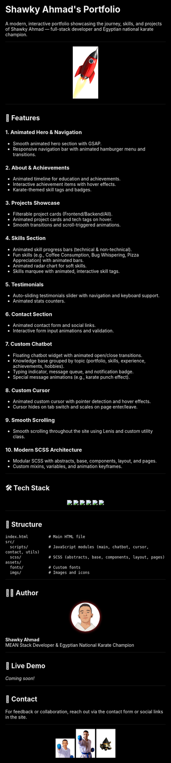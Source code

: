 # Shawky Ahmad's Portfolio

A modern, interactive portfolio showcasing the journey, skills, and projects of Shawky Ahmad — full-stack developer and Egyptian national karate champion.

---

<div align="center">
  <img src="assets/imgs/rocket.png" alt="Rocket" width="80"/>
</div>

---

## 🚀 Features

### 1. Animated Hero & Navigation
- Smooth animated hero section with GSAP.
- Responsive navigation bar with animated hamburger menu and transitions.

### 2. About & Achievements
- Animated timeline for education and achievements.
- Interactive achievement items with hover effects.
- Karate-themed skill tags and badges.

### 3. Projects Showcase
- Filterable project cards (Frontend/Backend/All).
- Animated project cards and tech tags on hover.
- Smooth transitions and scroll-triggered animations.

### 4. Skills Section
- Animated skill progress bars (technical & non-technical).
- Fun skills (e.g., Coffee Consumption, Bug Whispering, Pizza Appreciation) with animated bars.
- Animated radar chart for soft skills.
- Skills marquee with animated, interactive skill tags.

### 5. Testimonials
- Auto-sliding testimonials slider with navigation and keyboard support.
- Animated stats counters.

### 6. Contact Section
- Animated contact form and social links.
- Interactive form input animations and validation.

### 7. Custom Chatbot
- Floating chatbot widget with animated open/close transitions.
- Knowledge base grouped by topic (portfolio, skills, experience, achievements, hobbies).
- Typing indicator, message queue, and notification badge.
- Special message animations (e.g., karate punch effect).

### 8. Custom Cursor
- Animated custom cursor with pointer detection and hover effects.
- Cursor hides on tab switch and scales on page enter/leave.

### 9. Smooth Scrolling
- Smooth scrolling throughout the site using Lenis and custom utility class.

### 10. Modern SCSS Architecture
- Modular SCSS with abstracts, base, components, layout, and pages.
- Custom mixins, variables, and animation keyframes.

---

## 🛠️ Tech Stack

<div align="center">
  <img src="https://img.shields.io/badge/HTML5-000?style=for-the-badge&logo=html5&logoColor=E34F26"/>
  <img src="https://img.shields.io/badge/SCSS-000?style=for-the-badge&logo=sass&logoColor=CC6699"/>
  <img src="https://img.shields.io/badge/JavaScript-000?style=for-the-badge&logo=javascript&logoColor=F7DF1E"/>
  <img src="https://img.shields.io/badge/GSAP-000?style=for-the-badge&logo=greensock&logoColor=88CE02"/>
  <img src="https://img.shields.io/badge/Lenis-000?style=for-the-badge&logoColor=white"/>
  <img src="https://img.shields.io/badge/FontAwesome-000?style=for-the-badge&logo=fontawesome&logoColor=528DD7"/>
</div>

---

## 📂 Structure

```text
index.html         # Main HTML file
src/
  scripts/         # JavaScript modules (main, chatbot, cursor, contact, utils)
  scss/            # SCSS (abstracts, base, components, layout, pages)
assets/
  fonts/           # Custom fonts
  imgs/            # Images and icons
```

---

## 👨‍💻 Author
<div align="center">
  <img src="assets/imgs/me.png" alt="Shawky Ahmad" width="90" style="border-radius:50%;box-shadow:0 0 10px #e5383b;"/>
</div>

**Shawky Ahmad**  
MEAN Stack Developer & Egyptian National Karate Champion

---

## 📣 Live Demo
*Coming soon!*

---

## 📧 Contact
For feedback or collaboration, reach out via the contact form or social links in the site.

---

<div align="center">
  <img src="assets/imgs/karate.png" alt="Karate" width="60"/>
  <img src="assets/imgs/punch.png" alt="Punch" width="60"/>
  <img src="assets/imgs/gold.png" alt="Gold Medal" width="60"/>
</div>

<style>
body, html {
  background: #000;
  color: #f5f5f5;
}
</style>
